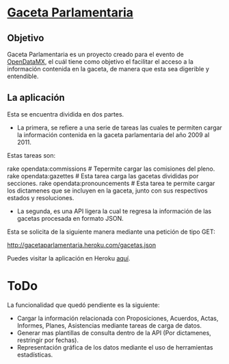 # [Gaceta Parlamentaria](http://gaceta.diputados.gob.mx/)

## Objetivo

Gaceta Parlamentaria es un proyecto creado para el evento de [OpenDataMX](http://opendata.mx/), el cuál tiene como objetivo el facilitar el acceso a la información contenida en la gaceta, de manera que esta sea digerible y entendible.

## La aplicación

Esta se encuentra dividida en dos partes.

* La primera, se refiere a una serie de tareas las cuales te permiten cargar la información contenida en la gaceta parlamentaria del año 2009 al 2011.

Estas tareas son:

rake opendata:commissions # Tepermite cargar las comisiones del pleno.
rake opendata:gazettes # Esta tarea carga las gacetas divididas por secciones.
rake opendata:pronouncements # Esta tarea te permite cargar los dictamenes que se incluyen en la gaceta, junto con sus respectivos estados y resoluciones.


* La segunda, es una API ligera la cual te regresa la información de las gacetas procesada en formato JSON.

Esta se solicita de la siguiente manera mediante una petición de tipo GET:

http://gacetaparlamentaria.heroku.com/gacetas.json

Puedes visitar la aplicación en Heroku [aquí](http://gacetaparlamentaria.heroku.com/). 

# ToDo

La funcionalidad que quedó pendiente es la siguiente:

* Cargar la información relacionada con Proposiciones, Acuerdos, Actas, Informes, Planes, Asistencias mediante tareas de carga de datos.
* Generar mas plantillas de consulta dentro de la API (Por dictamenes, restringir por fechas).
* Representación gráfica de los datos mediante el uso de herramientas estadísticas.
